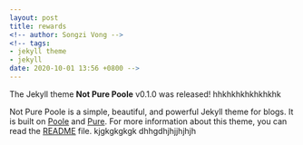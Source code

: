 ```yaml
---
layout: post
title: rewards
<!-- author: Songzi Vong -->
<!-- tags:
- jekyll theme
- jekyll
date: 2020-10-01 13:56 +0800 -->
---
```

The Jekyll theme **Not Pure Poole** v0.1.0 was released!
hhkhkhkhkhkhkhk

Not Pure Poole is a simple, beautiful, and powerful Jekyll theme for blogs. It is built on [Poole](https://github.com/poole/poole) and [Pure](https://purecss.io/).
For more information about this theme, you can read the [README](https://github.com/vszhub/not-pure-poole/blob/master/README.md) file.
kjgkgkgkgk
dhhgdhjhjjhjhjh
